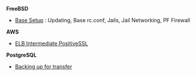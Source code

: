 **FreeBSD**

* [Base Setup](/freebsd/README.md) : Updating, Base rc.conf, Jails, Jail Networking, PF Firewall

**AWS**

* [ELB Intermediate PositiveSSL](/aws/README.md#intermediate-certs-for-positivessl)


**PostgreSQL**

* [Backing up for transfer](/postgres/README.md#backing-up-for-restore)
